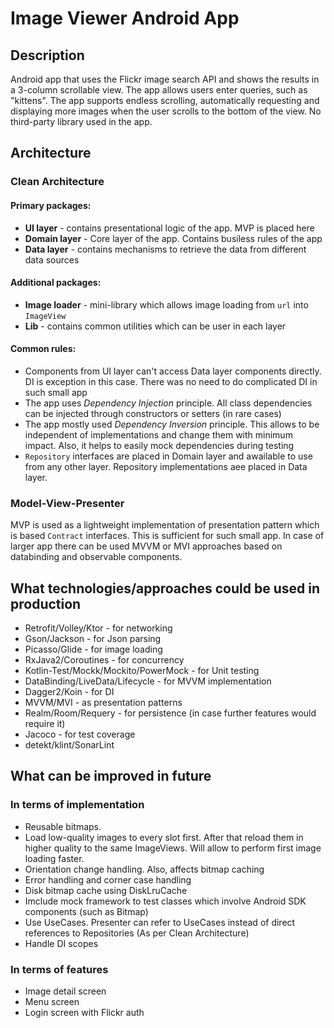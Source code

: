 # Image Viewer Android App
## Description
Android app that uses the Flickr image search API and shows the results in a 3-column scrollable view.
The app allows users enter queries, such as "kittens".
The app supports endless scrolling, automatically requesting and displaying more images when the user scrolls to the bottom of the
view.
No third-party library used in the app.

## Architecture
### Clean Architecture
#### Primary packages:
- **UI layer** - contains presentational logic of the app. MVP is placed here
- **Domain layer** - Core layer of the app. Contains busiless rules of the app
- **Data layer** - contains mechanisms to retrieve the data from different data sources

#### Additional packages:
- **Image loader** - mini-library which allows image loading from `url` into `ImageView`
- **Lib** - contains common utilities which can be user in each layer

#### Common rules:
- Components from UI layer can't access Data layer components directly. DI is exception in this case. There was no need to do complicated DI in such small app
- The app uses *Dependency Injection* principle. All class dependencies can be injected through constructors or setters (in rare cases)
- The app mostly used *Dependency Inversion* principle. This allows to be independent of implementations and change them with minimum impact. Also, it helps to easily mock dependencies during testing
- `Repository` interfaces are placed in Domain layer and awailable to use from any other layer. Repository implementations aee placed in Data layer.

### Model-View-Presenter
MVP is used as a lightweight implementation of presentation pattern which is based `Contract` interfaces. This is sufficient for such small app.
In case of larger app there can be used MVVM or MVI approaches based on databinding and observable components.

## What technologies/approaches could be used in production

- Retrofit/Volley/Ktor - for networking
- Gson/Jackson - for Json parsing
- Picasso/Glide - for image loading
- RxJava2/Coroutines - for concurrency
- Kotlin-Test/Mockk/Mockito/PowerMock - for Unit testing
- DataBinding/LiveData/Lifecycle - for MVVM implementation
- Dagger2/Koin - for DI
- MVVM/MVI - as presentation patterns
- Realm/Room/Requery - for persistence (in case further features would require it)
- Jacoco - for test coverage
- detekt/klint/SonarLint

## What can be improved in future

### In terms of implementation
- Reusable bitmaps.
- Load low-quality images to every slot first. After that reload them in higher quality to the same ImageViews. Will allow to perform first image loading faster.
-  Orientation change handling. Also, affects bitmap caching
- Error handling and corner case handling
- Disk bitmap cache using DiskLruCache
- Imclude mock framework to test classes which involve Android SDK components (such as Bitmap)
- Use UseCases. Presenter can refer to UseCases instead of direct references to Repositories (As per Clean Architecture) 
- Handle DI scopes

### In terms of features
- Image detail screen
- Menu screen
- Login screen with Flickr auth

